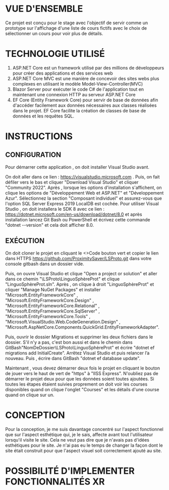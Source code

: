 # VUE D'ENSEMBLE

Ce projet est conçu pour le stage avec l'objectif de servir comme un prototype sur l'affichage d'une liste de cours fictifs avec le choix de sélectionner un cours pour voir plus de détails.

# TECHNOLOGIE UTILISÉ
<ol>
  <li>ASP.NET Core est un framework utilisé par des millions de développeurs pour créer des applications et des services web </li>
  <li>ASP.NET Core MVC est une manière de concevoir des sites webs plus complexes en utilisant le modèle Model-View-Controller(MVC)</li>
  <li>Blazor Server pour exécuter le code C# de l'application tout en maintenant une connexion HTTP au serveur ASP.NET Core</li>
  <li>EF Core (Entity Framework Core) pour servir de base de données afin d'accéder facilement aux données nécessaires aux classes réalisées dans le projet. EF Core facilite la création de classes de base de données et les requêtes SQL.</li>
</ol>

# INSTRUCTIONS

## CONFIGURATION

Pour démarrer cette application , on doit installer Visual Studio avant.

On doit aller dans ce lien : https://visualstudio.microsoft.com . Puis, on fait défiler vers le bas et cliquer "Download Visual Studio" et cliquer "Community 2022". Après , lorsque les options d'installation s'affichent, on clique les options de "Développement Web et ASP.NET" et "Développement Azur". Sélectionnez la section "Composant individuel" et assurez-vous que l'option SQL Server Express 2019 LocalDB est cochée. Pour utiliser Visual Studio , on doit installera le SDK 8 avec ce lien : https://dotnet.microsoft.com/en-us/download/dotnet/8.0 et après installation lancez Git Bash ou PowerShell et écrivez cette commande "dotnet --version" et cela doit afficher 8.0.

## EXÉCUTION

On doit cloner le projet en cliquant le <>Code bouton vert et copier le lien dans HTTPS https://github.com/ProximitySaver/LSProto.git dans votre console gitbash dans un dossier vide. 

Puis, on ouvre Visual Studio et clique "Open a project or solution" et aller dans ce chemin "\LSProto\LinguoSphèreProt" et clique "LinguoSphèreProt.sln". Après , on clique à droit "LinguoSphèreProt" et cliquer "Manage NuGet Packages" et installer "Microsoft.EntityFrameworkCore" , "Microsoft.EntityFrameworkCore.Design" , "Microsoft.EntityFrameworkCore.Relational" , "Microsoft.EntityFrameworkCore.SqlServer" , "Microsoft.EntityFrameworkCore.Tools" , "Microsoft.VisualStudio.Web.CodeGeneration.Design" , "Microsoft.AspNetCore.Components.QuickGrid.EntityFrameworkAdapter". 

Puis, ouvrir le dossier Migrations et supprimer les deux fichiers dans le dossier. S'il n'y a pas, c'est bon aussi et dans le chemin dans GitBash"NomDeDossier\LSProto\LinguoSphèreProt" et écrire "dotnet ef migrations add InitialCreate". Arrêtez Visual Studio et puis relancer l’a nouveau. Puis , écrire dans GitBash "dotnet ef database update". 

Maintenant , vous devez démarrer deux fois le projet en cliquant le bouton de jouer vers le haut de vert de "https" à "IISS Express". N'oubliez pas de démarrer le projet deux pour que les données soient toutes ajoutées. Si toutes les étapes étaient suivies proprement on doit voir les courses disponibles quand on clique l'onglet "Courses" et les détails d'une course quand on clique sur un.

# CONCEPTION
Pour la conception, je me suis davantage concentré sur l'aspect fonctionnel que sur l'aspect esthétique qui, je le sais, affecte avant tout l'utilisateur lorsqu'il visite le site. Cela ne veut pas dire que je n'avais pas d'idées esthétiques pour le site. Je n'ai pas eu le temps de changer la façon dont le site était construit pour que l'aspect visuel soit correctement ajouté au site.

# POSSIBILITÉ D'IMPLEMENTER FONCTIONNALITÉS XR
